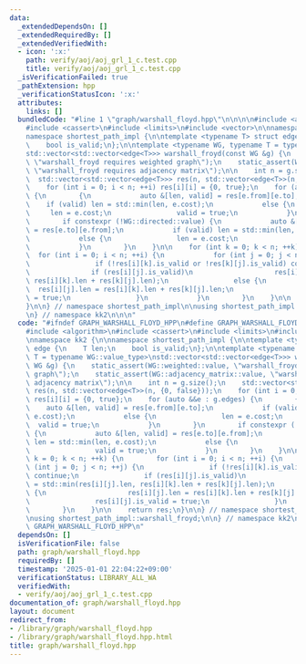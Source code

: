 ```yaml
---
data:
  _extendedDependsOn: []
  _extendedRequiredBy: []
  _extendedVerifiedWith:
  - icon: ':x:'
    path: verify/aoj/aoj_grl_1_c.test.cpp
    title: verify/aoj/aoj_grl_1_c.test.cpp
  _isVerificationFailed: true
  _pathExtension: hpp
  _verificationStatusIcon: ':x:'
  attributes:
    links: []
  bundledCode: "#line 1 \"graph/warshall_floyd.hpp\"\n\n\n\n#include <algorithm>\n\
    #include <cassert>\n#include <limits>\n#include <vector>\n\nnamespace kk2 {\n\n\
    namespace shortest_path_impl {\n\ntemplate <typename T> struct edge {\n    T len;\n\
    \    bool is_valid;\n};\n\ntemplate <typename WG, typename T = typename WG::value_type>\n\
    std::vector<std::vector<edge<T>>> warshall_froyd(const WG &g) {\n    static_assert(WG::weighted::value,\
    \ \"warshall_froyd requires weighted graph\");\n    static_assert(WG::adjacency_matrix::value,\
    \ \"warshall_froyd requires adjacency matrix\");\n\n    int n = g.size();\n  \
    \  std::vector<std::vector<edge<T>>> res(n, std::vector<edge<T>>(n, {0, false}));\n\
    \    for (int i = 0; i < n; ++i) res[i][i] = {0, true};\n    for (auto &&e : g.edges)\
    \ {\n        {\n            auto &[len, valid] = res[e.from][e.to];\n        \
    \    if (valid) len = std::min(len, e.cost);\n            else {\n           \
    \     len = e.cost;\n                valid = true;\n            }\n        }\n\
    \        if constexpr (!WG::directed::value) {\n            auto &[len, valid]\
    \ = res[e.to][e.from];\n            if (valid) len = std::min(len, e.cost);\n\
    \            else {\n                len = e.cost;\n                valid = true;\n\
    \            }\n        }\n    }\n\n    for (int k = 0; k < n; ++k) {\n      \
    \  for (int i = 0; i < n; ++i) {\n            for (int j = 0; j < n; ++j) {\n\
    \                if (!res[i][k].is_valid or !res[k][j].is_valid) continue;\n \
    \               if (res[i][j].is_valid)\n                    res[i][j].len = std::min(res[i][j].len,\
    \ res[i][k].len + res[k][j].len);\n                else {\n                  \
    \  res[i][j].len = res[i][k].len + res[k][j].len;\n                    res[i][j].is_valid\
    \ = true;\n                }\n            }\n        }\n    }\n\n    return res;\n\
    }\n\n} // namespace shortest_path_impl\n\nusing shortest_path_impl::warshall_froyd;\n\
    \n} // namespace kk2\n\n\n"
  code: "#ifndef GRAPH_WARSHALL_FLOYD_HPP\n#define GRAPH_WARSHALL_FLOYD_HPP 1\n\n\
    #include <algorithm>\n#include <cassert>\n#include <limits>\n#include <vector>\n\
    \nnamespace kk2 {\n\nnamespace shortest_path_impl {\n\ntemplate <typename T> struct\
    \ edge {\n    T len;\n    bool is_valid;\n};\n\ntemplate <typename WG, typename\
    \ T = typename WG::value_type>\nstd::vector<std::vector<edge<T>>> warshall_froyd(const\
    \ WG &g) {\n    static_assert(WG::weighted::value, \"warshall_froyd requires weighted\
    \ graph\");\n    static_assert(WG::adjacency_matrix::value, \"warshall_froyd requires\
    \ adjacency matrix\");\n\n    int n = g.size();\n    std::vector<std::vector<edge<T>>>\
    \ res(n, std::vector<edge<T>>(n, {0, false}));\n    for (int i = 0; i < n; ++i)\
    \ res[i][i] = {0, true};\n    for (auto &&e : g.edges) {\n        {\n        \
    \    auto &[len, valid] = res[e.from][e.to];\n            if (valid) len = std::min(len,\
    \ e.cost);\n            else {\n                len = e.cost;\n              \
    \  valid = true;\n            }\n        }\n        if constexpr (!WG::directed::value)\
    \ {\n            auto &[len, valid] = res[e.to][e.from];\n            if (valid)\
    \ len = std::min(len, e.cost);\n            else {\n                len = e.cost;\n\
    \                valid = true;\n            }\n        }\n    }\n\n    for (int\
    \ k = 0; k < n; ++k) {\n        for (int i = 0; i < n; ++i) {\n            for\
    \ (int j = 0; j < n; ++j) {\n                if (!res[i][k].is_valid or !res[k][j].is_valid)\
    \ continue;\n                if (res[i][j].is_valid)\n                    res[i][j].len\
    \ = std::min(res[i][j].len, res[i][k].len + res[k][j].len);\n                else\
    \ {\n                    res[i][j].len = res[i][k].len + res[k][j].len;\n    \
    \                res[i][j].is_valid = true;\n                }\n            }\n\
    \        }\n    }\n\n    return res;\n}\n\n} // namespace shortest_path_impl\n\
    \nusing shortest_path_impl::warshall_froyd;\n\n} // namespace kk2\n\n#endif //\
    \ GRAPH_WARSHALL_FLOYD_HPP\n"
  dependsOn: []
  isVerificationFile: false
  path: graph/warshall_floyd.hpp
  requiredBy: []
  timestamp: '2025-01-01 22:04:22+09:00'
  verificationStatus: LIBRARY_ALL_WA
  verifiedWith:
  - verify/aoj/aoj_grl_1_c.test.cpp
documentation_of: graph/warshall_floyd.hpp
layout: document
redirect_from:
- /library/graph/warshall_floyd.hpp
- /library/graph/warshall_floyd.hpp.html
title: graph/warshall_floyd.hpp
---
```


